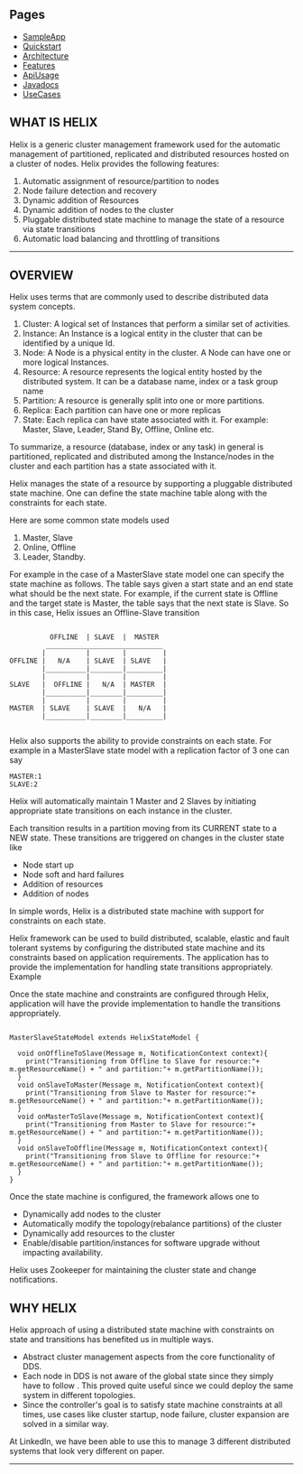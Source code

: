 Pages
---------------
* [SampleApp](./Sample_App.html)
* [Quickstart](./Quickstart.html)
* [Architecture](./Architecture.html)
* [Features](./Features.html)
* [ApiUsage](./ApiUsage.html)
* [Javadocs][]
* [UseCases](./UseCases.html)

WHAT IS HELIX
--------------
Helix is a generic cluster management framework used for the automatic management of partitioned, replicated and distributed resources hosted on a cluster of nodes. Helix provides the following features: 

1. Automatic assignment of resource/partition to nodes
2. Node failure detection and recovery
3. Dynamic addition of Resources 
4. Dynamic addition of nodes to the cluster
5. Pluggable distributed state machine to manage the state of a resource via state transitions
6. Automatic load balancing and throttling of transitions 

-----

OVERVIEW
-------------
Helix uses terms that are commonly used to describe distributed data system concepts. 

1. Cluster: A logical set of Instances that perform a similar set of activities. 
2. Instance: An Instance is a logical entity in the cluster that can be identified by a unique Id. 
3. Node: A Node is a physical entity in the cluster. A Node can have one or more logical Instances. 
4. Resource: A resource represents the logical entity hosted by the distributed system. It can be a database name, index or a task group name 
5. Partition: A resource is generally split into one or more partitions.
6. Replica: Each partition can have one or more replicas
7. State: Each replica can have state associated with it. For example: Master, Slave, Leader, Stand By, Offline, Online etc. 

To summarize, a resource (database, index or any task) in general is partitioned, replicated and distributed among the Instance/nodes in the cluster and each partition has a state associated with it. 

Helix manages the state of a resource by supporting a pluggable distributed state machine. One can define the state machine table along with the constraints for each state. 

Here are some common state models used

1. Master, Slave
2. Online, Offline
3. Leader, Standby.

For example in the case of a MasterSlave state model one can specify the state machine as follows. The table says given a start state and an end state what should be the next state. 
For example, if the current state is Offline and the target state is Master, the table says that the next state is Slave.  So in this case, Helix issues an Offline-Slave transition

<pre><code>
          OFFLINE  | SLAVE  |  MASTER  
         _____________________________
        |          |        |         |
OFFLINE |   N/A    | SLAVE  | SLAVE   |
        |__________|________|_________|
        |          |        |         |
SLAVE   |  OFFLINE |   N/A  | MASTER  |
        |__________|________|_________|
        |          |        |         |
MASTER  | SLAVE    | SLAVE  |   N/A   |
        |__________|________|_________|

</code></pre>

Helix also supports the ability to provide constraints on each state. For example in a MasterSlave state model with a replication factor of 3 one can say 

    MASTER:1 
    SLAVE:2

Helix will automatically maintain 1 Master and 2 Slaves by initiating appropriate state transitions on each instance in the cluster. 

Each transition results in a partition moving from its CURRENT state to a NEW state. These transitions are triggered on changes in the cluster state like 

* Node start up
* Node soft and hard failures 
* Addition of resources
* Addition of nodes

In simple words, Helix is a distributed state machine with support for constraints on each state.

Helix framework can be used to build distributed, scalable, elastic and fault tolerant systems by configuring the distributed state machine and its constraints based on application requirements. The application has to provide the implementation for handling state transitions appropriately. Example 

Once the state machine and constraints are configured through Helix, application will have the provide implementation to handle the transitions appropriately.  

<pre><code>
MasterSlaveStateModel extends HelixStateModel {

  void onOfflineToSlave(Message m, NotificationContext context){
    print("Transitioning from Offline to Slave for resource:"+ m.getResourceName() + " and partition:"+ m.getPartitionName());
  }
  void onSlaveToMaster(Message m, NotificationContext context){
    print("Transitioning from Slave to Master for resource:"+ m.getResourceName() + " and partition:"+ m.getPartitionName());
  }
  void onMasterToSlave(Message m, NotificationContext context){
    print("Transitioning from Master to Slave for resource:"+ m.getResourceName() + " and partition:"+ m.getPartitionName());
  }
  void onSlaveToOffline(Message m, NotificationContext context){
    print("Transitioning from Slave to Offline for resource:"+ m.getResourceName() + " and partition:"+ m.getPartitionName());
  }
}
</code></pre>

Once the state machine is configured, the framework allows one to 

* Dynamically add nodes to the cluster
* Automatically modify the topology(rebalance partitions) of the cluster  
* Dynamically add resources to the cluster
* Enable/disable partition/instances for software upgrade without impacting availability.

Helix uses Zookeeper for maintaining the cluster state and change notifications.

WHY HELIX
-------------
Helix approach of using a distributed state machine with constraints on state and transitions has benefited us in multiple ways.

* Abstract cluster management aspects from the core functionality of DDS.
* Each node in DDS is not aware of the global state since they simply have to follow . This proved quite useful since we could deploy the same system in different topologies.
* Since the controller's goal is to satisfy state machine constraints at all times, use cases like cluster startup, node failure, cluster expansion are solved in a similar way.

At LinkedIn, we have been able to use this to manage 3 different distributed systems that look very different on paper.  

----------------
[Home]:wiki/Home "Introduction"
[SampleApp]:wiki/Sample_App "Sample Application"
[Quickstart]: wiki/Quickstart "Quick Start Guide"
[Architecture]: wiki/Architecture "Helix Architecture"
[Features]: wiki/Features "Features"
[ApiUsage]: wiki/ApiUsage "Api usage"
[Javadocs]: http://linkedin.github.com/helix/apidocs/
[UseCases]: wiki/UseCases "Some usecases at LinkedIn"




   